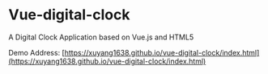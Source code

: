 # Vue-digital-clock
A Digital Clock Application based on Vue.js and HTML5

Demo Address: [https://xuyang1638.github.io/vue-digital-clock/index.html](https://xuyang1638.github.io/vue-digital-clock/index.html)
